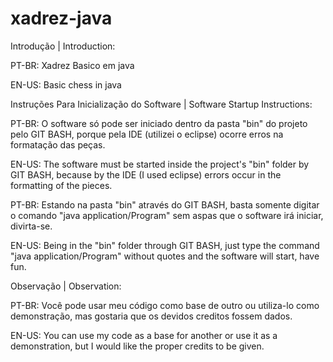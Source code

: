 # xadrez-java

Introdução | Introduction:

PT-BR: Xadrez Basico em java 

EN-US: Basic chess in java


Instruções Para Inicialização do Software | Software Startup Instructions:

PT-BR: O software só pode ser iniciado dentro da pasta "bin" do projeto pelo GIT BASH, porque pela IDE (utilizei o eclipse) ocorre erros na formatação das peças.

EN-US: The software must be started inside the project's "bin" folder by GIT BASH, because by the IDE (I used eclipse) errors occur in the formatting of the pieces.


PT-BR: Estando na pasta "bin" através do GIT BASH, basta somente digitar o comando "java application/Program" sem aspas que o software irá iniciar, divirta-se.

EN-US: Being in the "bin" folder through GIT BASH, just type the command "java application/Program" without quotes and the software will start, have fun.



Observação | Observation:

PT-BR: Você pode usar meu código como base de outro ou utiliza-lo como demonstração, mas gostaria que os devidos creditos fossem dados.

EN-US: You can use my code as a base for another or use it as a demonstration, but I would like the proper credits to be given.
